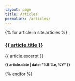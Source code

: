 ```yaml
---
layout: page
title: Articles
permalink: /articles/
---
```

{% for article in site.articles %}
  <article>
    <h3><a href="{{ site.baseurl }}{{ article.url }}">{{ article.title }}</a></h3>
    {{ article.excerpt }}
    <p><small><strong>{{ article.date | date: "%B %e, %Y" }}</strong></small></p>
  </article>
{% endfor %}
